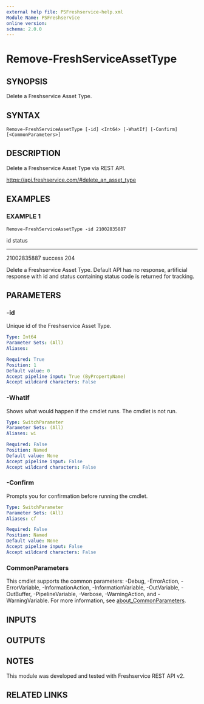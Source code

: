 ```yaml
---
external help file: PSFreshservice-help.xml
Module Name: PSFreshservice
online version:
schema: 2.0.0
---
```


# Remove-FreshServiceAssetType

## SYNOPSIS
Delete a Freshservice Asset Type.

## SYNTAX

```
Remove-FreshServiceAssetType [-id] <Int64> [-WhatIf] [-Confirm] [<CommonParameters>]
```

## DESCRIPTION
Delete a Freshservice Asset Type via REST API.

https://api.freshservice.com/#delete_an_asset_type

## EXAMPLES

### EXAMPLE 1
```
Remove-FreshServiceAssetType -id 21002835887
```

id status
-- ------
21002835887 success 204

Delete a Freshservice Asset Type.
Default API has no response, artificial response with id and status containing
status code is returned for tracking.

## PARAMETERS

### -id
Unique id of the Freshservice Asset Type.

```yaml
Type: Int64
Parameter Sets: (All)
Aliases:

Required: True
Position: 1
Default value: 0
Accept pipeline input: True (ByPropertyName)
Accept wildcard characters: False
```

### -WhatIf
Shows what would happen if the cmdlet runs.
The cmdlet is not run.

```yaml
Type: SwitchParameter
Parameter Sets: (All)
Aliases: wi

Required: False
Position: Named
Default value: None
Accept pipeline input: False
Accept wildcard characters: False
```

### -Confirm
Prompts you for confirmation before running the cmdlet.

```yaml
Type: SwitchParameter
Parameter Sets: (All)
Aliases: cf

Required: False
Position: Named
Default value: None
Accept pipeline input: False
Accept wildcard characters: False
```

### CommonParameters
This cmdlet supports the common parameters: -Debug, -ErrorAction, -ErrorVariable, -InformationAction, -InformationVariable, -OutVariable, -OutBuffer, -PipelineVariable, -Verbose, -WarningAction, and -WarningVariable. For more information, see [about_CommonParameters](http://go.microsoft.com/fwlink/?LinkID=113216).

## INPUTS

## OUTPUTS

## NOTES
This module was developed and tested with Freshservice REST API v2.

## RELATED LINKS

